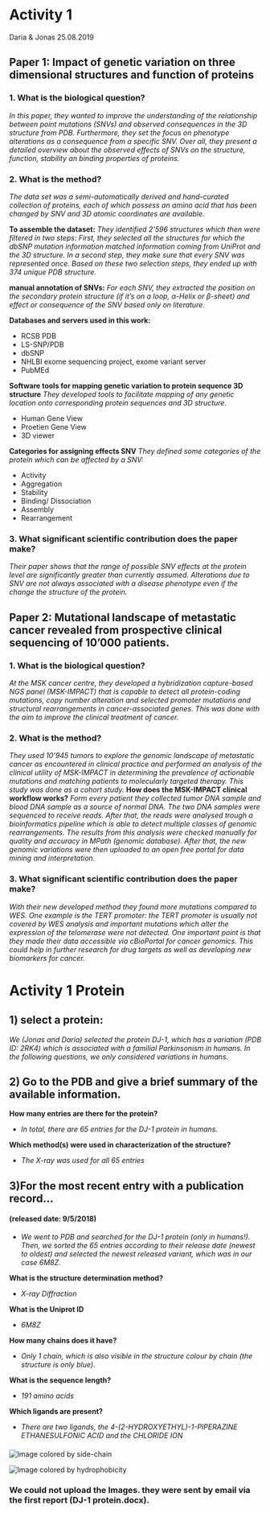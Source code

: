 # Activity 1
Daria & Jonas 25.08.2019
## Paper 1: Impact of genetic variation on three dimensional structures and function of proteins 
### 1. What is the biological question?
_In this paper, they wanted to improve the understanding of the relationship between point mutations (SNVs) and observed consequences in the 3D structure from PDB. Furthermore, they set the focus on phenotype alterations as a consequence from a specific SNV. Over all, they present a detailed overview about the observed effects of SNVs on the structure, function, stability an binding properties of proteins._  

### 2. What is the method?
_The data set was a semi-automatically derived and hand-curated collection of proteins, each of which possess an amino acid that has been changed by SNV and 3D atomic coordinates are available._ 

**To assemble the dataset:** 
_They identified 2’596 structures which then were filtered in two steps: First, they selected all the structures for which the dbSNP mutation information matched information coming from UniProt and the 3D structure. In a second step, they make sure that every SNV was represented once. 
Based on these two selection steps, they ended up with 374 unique PDB structure._ 

**manual annotation of SNVs:**
_For each SNV, they extracted the position on the secondary protein structure (if it’s on a loop, α-Helix or β-sheet) and effect or consequence of the SNV based only on literature._

**Databases and servers used in this work:** 
* RCSB PDB
* LS-SNP/PDB
* dbSNP
* NHLBI exome sequencing project, exome variant server
* PubMEd

**Software tools for mapping genetic variation to protein sequence 3D structure**
_They developed tools to facilitate mapping of any genetic location onto corresponding protein sequences and 3D structure._ 
* Human Gene View
* Proetien Gene View
* 3D viewer

**Categories for assigning effects SNV**
_They defined some categories of the protein which can be affected by a SNV:_
* Activity
* Aggregation
* Stability
* Binding/ Dissociation 
* Assembly
* Rearrangement
### 3. What significant scientific contribution does the paper make?
_Their paper shows that the range of possible SNV effects at the protein level are significantly greater than currently assumed. Alterations due to SNV are not always associated with a disease phenotype even if the change the structure of the protein._ 

## Paper 2: Mutational landscape of metastatic cancer revealed from prospective clinical sequencing of 10’000 patients. 
### 1. What is the biological question?
_At the MSK cancer centre, they developed a hybridization capture-based NGS panel 
(MSK-IMPACT) that is capable to detect all protein-coding mutations, copy number alteration and selected promoter mutations and structural rearrangements in cancer-associated genes. This was done with the aim to improve the clinical treatment of cancer._ 
### 2. What is the method?
_They used 10’945 tumors to explore the genomic landscape of metastatic cancer as encountered in clinical practice and performed an analysis of the clinical utility of MSK-IMPACT in determining the prevalence of actionable mutations and matching patients to molecularly targeted therapy. This study was done as a cohort study._ 
**How does the MSK-IMPACT clinical workflow works?** _Form every patient they collected tumor DNA sample and blood DNA sample as a source of normal DNA. The two DNA samples were sequenced to receive reads. After that, the reads were analysed trough a bioinformatics pipeline which is able to detect multiple classes of genomic rearrangements. The results from this analysis were checked manually for quality and accuracy in MPath (genomic database). After that, the new genomic variations were then uploaded to an open free portal for data mining and interpretation._ 
### 3. What significant scientific contribution does the paper make?
_With their new developed method they found more mutations compared to WES. One example is the TERT promoter: the TERT promoter is usually not covered by WES analysis and important mutations which alter the expression of the telomerase were not detected. 
One important point is that they made their data accessible via cBioPortal for cancer genomics. This could help in further research for drug targets as well as developing new biomarkers for cancer._ 

# Activity 1 Protein
## 1) select a protein:
_We (Jonas and Daria) selected the protein DJ-1, which has a variation (PDB ID: 2RK4) which is associated with a familial Parkinsonism in humans. In the following questions, we only considered variations in humans._
## 2) Go to the PDB and give a brief summary of the available information.
**How many entries are there for the protein?** 

* _In total, there are 65 entries for the DJ-1 protein in humans._

**Which method(s) were used in characterization of the structure?** 

* _The X-ray was used for all 65 entries_

## 3)For the most recent entry with a publication record... 
#### (released date: 9/5/2018)
* _We went to PDB and searched for the DJ-1 protein (only in humans!). Then, we sorted the 65 entries according to their release date (newest to oldest) and selected the newest released variant, which was in our case 6M8Z._

**What is the structure determination method?** 

* _X-ray Diffraction_

**What is the Uniprot ID** 

* _6M8Z_

**How many chains does it have?** 

* _Only 1 chain, which is also visible in the structure colour by chain (the structure is only blue)._ 

**What is the sequence length?** 

* _191 amino acids_

**Which ligands are present?** 

* _There are two ligands, the 4-(2-HYDROXYETHYL)-1-PIPERAZINE ETHANESULFONIC ACID and the CHLORIDE ION_

#### 
![Image colored by side-chain](/home/jokre/Desktop/pic1.png)

![Image colored by hydrophobicity](/home/jokre/Desktop/pic2.png)

### We could not upload the Images. they were sent by email via the first report (DJ-1 protein.docx). 
